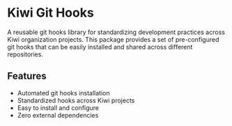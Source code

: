 

# Kiwi Git Hooks

A reusable git hooks library for standardizing development practices across Kiwi organization projects. This package provides a set of pre-configured git hooks that can be easily installed and shared across different repositories.

## Features

- Automated git hooks installation
- Standardized hooks across Kiwi projects
- Easy to install and configure
- Zero external dependencies


